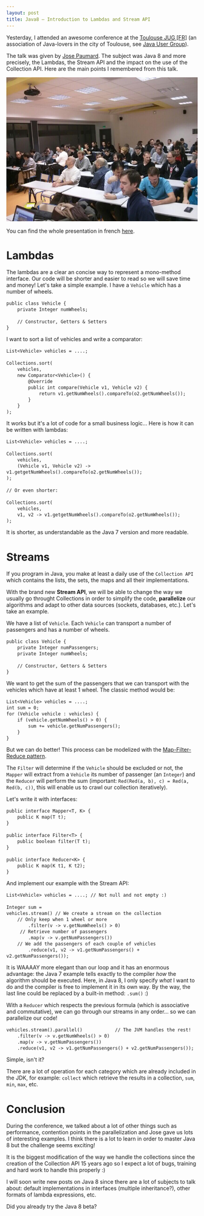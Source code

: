 ```yaml
---
layout: post
title: Java8 – Introduction to Lambdas and Stream API
---
```


Yesterday, I attended an awesome conference at the [Toulouse JUG [FR]](http://toulousejug.org/) (an association of Java-lovers in the city of Toulouse, see [Java User Group](https://www.java.net/jugs/java-user-groups)).

The talk was given by [Jose Paumard](http://twitter.com/josepaumard). The subject was Java 8 and more precisely, the Lambdas, the Stream API and the impact on the use of the Collection API. Here are the main points I remembered from this talk.

<!--more-->

![Toulouse JUG](/assets/img/java8-takeout-from-toulousejug-photo.jpg)

You can find the whole presentation in french [here](http://fr.slideshare.net/jpaumard/jdk-8-lambdas-streams-collectos-bretagne-tour).

# Lambdas

The lambdas are a clear an concise way to represent a mono-method interface. Our code will be shorter and easier to read so we will save time and money! Let's take a simple example. I have a `Vehicle` which has a number of wheels.

	public class Vehicle {
		private Integer numWheels;

		// Constructor, Getters & Setters
	}

I want to sort a list of vehicles and write a comparator:

	List<Vehicle> vehicles = ....;

	Collections.sort(
		vehicles,
		new Comparator<Vehicle>() {
			@Override
			public int compare(Vehicle v1, Vehicle v2) {
				return v1.getNumWheels().compareTo(o2.getNumWheels());
			}
		}
	);

It works but it's a lot of code for a small business logic... Here is how it can be written with lambdas:

	List<Vehicle> vehicles = ....;

	Collections.sort(
		vehicles,
		(Vehicle v1, Vehicle v2) -> v1.getgetNumWheels().compareTo(o2.getNumWheels());
	);

	// Or even shorter:

	Collections.sort(
		vehicles,
		v1, v2 -> v1.getgetNumWheels().compareTo(o2.getNumWheels());
	);

It is shorter, as understandable as the Java 7 version and more readable.

# Streams

If you program in Java, you make at least a daily use of the `Collection API` which contains the lists, the sets, the maps and all their implementations.

With the brand new **Stream API**, we will be able to change the way we usually go throught Collections in order to simplify the code, **parallelize** our algorithms and adapt to other data sources (sockets, databases, etc.). Let's take an example.

We have a list of `Vehicle`. Each `Vehicle` can transport a number of passengers and has a number of wheels.

	public class Vehicle {
		private Integer numPassengers;
		private Integer numWheels;

		// Constructor, Getters & Setters
	}

We want to get the sum of the passengers that we can transport with the vehicles which have at least 1 wheel. The classic method would be:

	List<Vehicle> vehicles = ....;
	int sum = 0;
	for (Vehicle vehicle : vehicles) {
		if (vehicle.getNumWheels() > 0) {
			sum += vehicle.getNumPassengers();
		}
	}

But we can do better! This process can be modelized with the [Map-Filter-Reduce pattern](http://en.wikipedia.org/wiki/MapReduce).

The `Filter` will determine if the `Vehicle` should be excluded or not, the `Mapper` will extract from a `Vehicle` its number of passenger (an `Integer`) and the `Reducer` will perform the sum (important: `Red(Red(a, b), c) = Red(a, Red(b, c))`, this will enable us to crawl our collection iteratively).

Let's write it with interfaces:

	public interface Mapper<T, K> {
		public K map(T t);
	}

	public interface Filter<T> {
		public boolean filter(T t);
	}

	public interface Reducer<K> {
		public K map(K t1, K t2);
	}

And implement our example with the Stream API:

	List<Vehicle> vehicles = ....; // Not null and not empty :)
	
	Integer sum = 
	vehicles.stream() // We create a stream on the collection
		// Only keep when 1 wheel or more
			.filter(v -> v.getNumWheels() > 0)
		 // Retrieve number of passengers
			.map(v -> v.getNumPassengers())
		// We add the passengers of each couple of vehicles
			.reduce(v1, v2 -> v1.getNumPassengers() + v2.getNumPassengers());

It is WAAAAY more elegant than our loop and it has an enormous advantage: the Java 7 example tells exactly to the compiler *how* the algorithm should be executed. Here, in Java 8, I only specify *what* I want to do and the compiler is free to implement it in its own way. By the way, the last line could be replaced by a built-in method: `.sum()` :)

With a `Reducer` which respects the previous formula (which is associative and commutative), we can go through our streams in any order... so we can parallelize our code!

	vehicles.stream().parallel() 			// The JVM handles the rest!
		.filter(v -> v.getNumWheels() > 0)
		.map(v -> v.getNumPassengers())
		.reduce(v1, v2 -> v1.getNumPassengers() + v2.getNumPassengers());

Simple, isn't it?

There are a lot of operation for each category which are already included in the JDK, for example: `collect` which retrieve the results in a collection, `sum`, `min`, `max`, etc.

# Conclusion

During the conference, we talked about a lot of other things such as performance, contention points in the parallelization and Jose gave us lots of interesting examples. I think there is a lot to learn in order to master Java 8 but the challenge seems exciting!

It is the biggest modification of the way we handle the collections since the creation of the Collection API 15 years ago so I expect a lot of bugs, training and hard work to handle this properly :)

I will soon write new posts on Java 8 since there are a lot of subjects to talk about: default implementations in interfaces (multiple inheritance?), other formats of lambda expressions, etc.

Did you already try the Java 8 beta?
